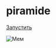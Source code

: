 # piramide
[Запустить](https://zoodogood.github.io/piramide/)


![Мем](https://media.discordapp.net/attachments/770349221634244639/897401681778733096/unknown.png)
